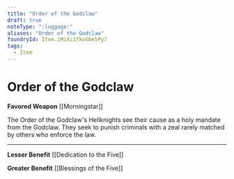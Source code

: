 ```yaml
---
title: "Order of the Godclaw"
draft: true
noteType: ":luggage:"
aliases: "Order of the Godclaw"
foundryId: Item.iMiXi1fkvGbe5Py7
tags:
  - Item
---
```


# Order of the Godclaw

**Favored Weapon** [[Morningstar]]

The Order of the Godclaw's Hellknights see their cause as a holy mandate from the Godclaw. They seek to punish criminals with a zeal rarely matched by others who enforce the law.

* * *

**Lesser Benefit** [[Dedication to the Five]]

**Greater Benefit** [[Blessings of the Five]]
